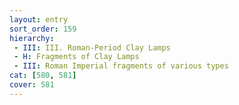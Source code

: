 ```yaml
---
layout: entry
sort_order: 159
hierarchy:
 - III: III. Roman-Period Clay Lamps
 - H: Fragments of Clay Lamps
 - III: Roman Imperial fragments of various types
cat: [580, 581]
cover: 581
---
```

